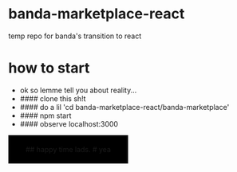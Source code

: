 # banda-marketplace-react
temp repo for banda's transition to react

# how to start
<ul>
<li>ok so lemme tell you about reality...</li>
<li>#### clone this sh!t</li>
<li>#### do a lil 'cd banda-marketplace-react/banda-marketplace'</li>
<li>#### npm start</li>
<li>#### observe localhost:3000</li>
</ul>
<p style="padding: 20; width: 200px; text-align: center; background-color: black;">## happy time lads.</li>
# yea
